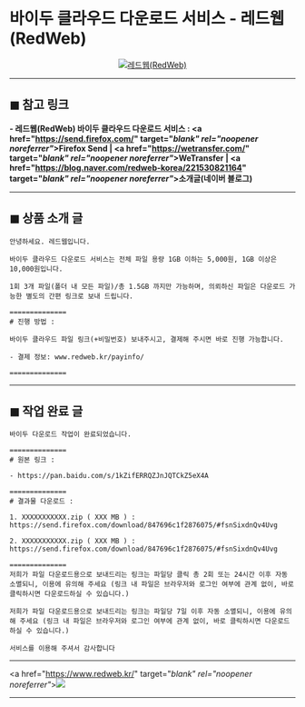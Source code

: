 # 바이두 클라우드 다운로드 서비스 - 레드웹(RedWeb)

<center><a href="https://www.redweb.kr/kakao/" target="_blank" rel="noopener noreferrer"_><img src="https://hellotblog.files.wordpress.com/2019/07/redweb-baidu-cloud-01-300x300.png" style="max-width:100%;" alt="레드웹(RedWeb)"></a></center>

***
## ◼︎ 참고 링크

**- 레드웹(RedWeb) 바이두 클라우드 다운로드 서비스 : <a href="https://send.firefox.com/" target="_blank" rel="noopener noreferrer"_>Firefox Send</a> | <a href="https://wetransfer.com/" target="_blank" rel="noopener noreferrer"_>WeTransfer</a> | <a href="https://blog.naver.com/redweb-korea/221530821164" target="_blank" rel="noopener noreferrer"_>소개글(네이버 블로그)</a>**

<!-- <a name="index-00"></a> -->
***
## ◼︎ 상품 소개 글

```
안녕하세요. 레드웹입니다.

바이두 클라우드 다운로드 서비스는 전체 파일 용량 1GB 이하는 5,000원, 1GB 이상은 10,000원입니다.

1회 3개 파일(폴더 내 모든 파일)/총 1.5GB 까지만 가능하며, 의뢰하신 파일은 다운로드 가능한 별도의 간편 링크로 보내 드립니다.

==============
# 진행 방법 :

바이두 클라우드 파일 링크(+비밀번호) 보내주시고, 결제해 주시면 바로 진행 가능합니다.

- 결제 정보: www.redweb.kr/payinfo/

==============
```

<!-- <a name="index-01"></a> -->
***
## ◼︎ 작업 완료 글

```
바이두 다운로드 작업이 완료되었습니다.

==============
# 원본 링크 :

- https://pan.baidu.com/s/1kZifERRQZJnJQTCkZ5eX4A

==============
# 결과물 다운로드 :

1. XXXXXXXXXXX.zip ( XXX MB ) : https://send.firefox.com/download/847696c1f2876075/#fsnSixdnQv4Uvg

2. XXXXXXXXXXX.zip ( XXX MB ) : https://send.firefox.com/download/847696c1f2876075/#fsnSixdnQv4Uvg

==============
저희가 파일 다운로드용으로 보내드리는 링크는 파일당 클릭 총 2회 또는 24시간 이후 자동 소멸되니, 이용에 유의해 주세요 (링크 내 파일은 브라우저와 로그인 여부에 관계 없이, 바로 클릭하시면 다운로드하실 수 있습니다.)

저희가 파일 다운로드용으로 보내드리는 링크는 파일당 7일 이후 자동 소멸되니, 이용에 유의해 주세요 (링크 내 파일은 브라우저와 로그인 여부에 관계 없이, 바로 클릭하시면 다운로드하실 수 있습니다.)

서비스를 이용해 주셔서 감사합니다

```
***
<a href="https://www.redweb.kr/" target="_blank" rel="noopener noreferrer"_>![](https://hellotblog.files.wordpress.com/2018/10/redweb-korea-banner-966x200.png)</a>

***
